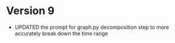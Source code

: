 # Version 9
- UPDATED the prompt for graph.py decomposition step to more accurately break down the time range
